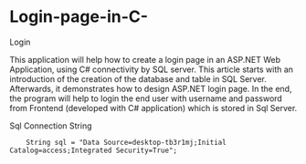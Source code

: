 # Login-page-in-C-
Login

This application will help  how to create a login page in an ASP.NET Web Application, using C# connectivity by SQL server. This article starts with an introduction of the creation of the database and table in SQL Server. Afterwards, it demonstrates how to design ASP.NET login page. In the end, the program will help to login the end user with username and password from Frontend (developed with C# application) which is stored in Sql Server. 

Sql Connection String

        String sql = "Data Source=desktop-tb3r1mj;Initial Catalog=access;Integrated Security=True";
